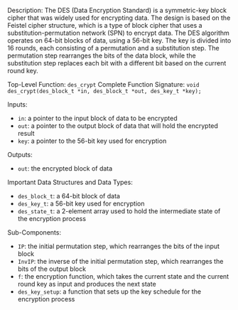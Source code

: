 Description:
The DES (Data Encryption Standard) is a symmetric-key block cipher that was widely used for encrypting data. The design is based on the Feistel cipher structure, which is a type of block cipher that uses a substitution-permutation network (SPN) to encrypt data. The DES algorithm operates on 64-bit blocks of data, using a 56-bit key. The key is divided into 16 rounds, each consisting of a permutation and a substitution step. The permutation step rearranges the bits of the data block, while the substitution step replaces each bit with a different bit based on the current round key.

Top-Level Function: `des_crypt`
Complete Function Signature: `void des_crypt(des_block_t *in, des_block_t *out, des_key_t *key);`

Inputs:
- `in`: a pointer to the input block of data to be encrypted
- `out`: a pointer to the output block of data that will hold the encrypted result
- `key`: a pointer to the 56-bit key used for encryption

Outputs:
- `out`: the encrypted block of data

Important Data Structures and Data Types:
- `des_block_t`: a 64-bit block of data
- `des_key_t`: a 56-bit key used for encryption
- `des_state_t`: a 2-element array used to hold the intermediate state of the encryption process

Sub-Components:
- `IP`: the initial permutation step, which rearranges the bits of the input block
- `InvIP`: the inverse of the initial permutation step, which rearranges the bits of the output block
- `f`: the encryption function, which takes the current state and the current round key as input and produces the next state
- `des_key_setup`: a function that sets up the key schedule for the encryption process